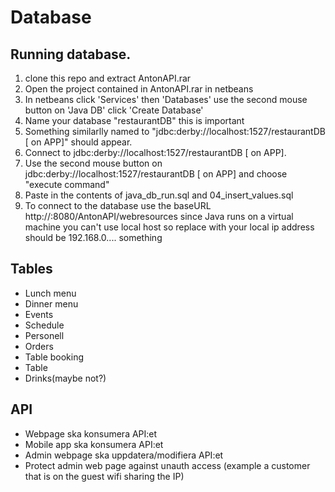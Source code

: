 # Database 

## Running database.
1. clone this repo and extract AntonAPI.rar
2. Open the project contained in AntonAPI.rar in netbeans
3. In netbeans click 'Services' then 'Databases' use the second mouse button on 'Java DB' click 'Create Database'
4. Name your database "restaurantDB" this is important
5. Something similarlly named to "jdbc:derby://localhost:1527/restaurantDB [ on APP]" should appear.
6. Connect to jdbc:derby://localhost:1527/restaurantDB [ on APP].
7. Use the second mouse button on jdbc:derby://localhost:1527/restaurantDB [ on APP] and choose "execute command"
8. Paste in the contents of java_db_run.sql and 04_insert_values.sql 
9. To connect to the database use the baseURL http://<YOUR LOCAL IP ADDRESS NOT LOCALHOST>:8080/AntonAPI/webresources
  since Java runs on a virtual machine you can't use local host so replace <YOUR LOCAL IP ADDRESS NOT LOCALHOST> with your local ip address should be 192.168.0.... something

## Tables
* Lunch menu
* Dinner menu
* Events
* Schedule
* Personell
* Orders
* Table booking
* Table
* Drinks(maybe not?)

## API
* Webpage ska konsumera API:et
* Mobile app ska konsumera API:et
* Admin webpage ska uppdatera/modifiera API:et
* Protect admin web page against unauth access (example a customer that is on the guest wifi sharing the IP)
